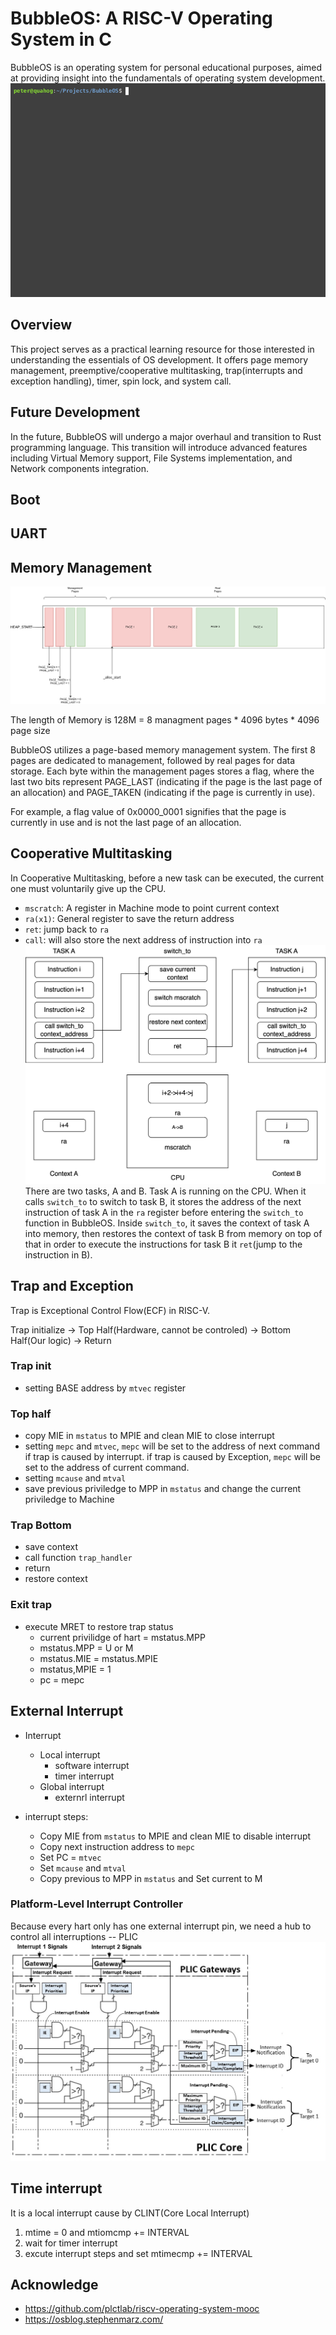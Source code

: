 # BubbleOS: A RISC-V Operating System in C

BubbleOS is an operating system for personal educational purposes, aimed at providing insight into the fundamentals of operating system development.
![os](.github/os.gif)
## Overview
This project serves as a practical learning resource for those interested in understanding the essentials of OS development. It offers page memory management, preemptive/cooperative multitasking, trap(interrupts and exception handling), timer, spin lock, and system call.

## Future Development
In the future, BubbleOS will undergo a major overhaul and transition to Rust programming language. This transition will introduce advanced features including Virtual Memory support, File Systems implementation, and Network components integration.
## Boot

## UART

## Memory Management
![Memory Management](.github/memory_management.png)

The length of Memory is 128M = 8 managment pages * 4096 bytes * 4096 page size

BubbleOS utilizes a page-based memory management system. The first 8 pages are dedicated to management, followed by real pages for data storage. Each byte within the management pages stores a flag, where the last two bits represent PAGE_LAST (indicating if the page is the last page of an allocation) and PAGE_TAKEN (indicating if the page is currently in use).

For example, a flag value of 0x0000_0001 signifies that the page is currently in use and is not the last page of an allocation.

## Cooperative Multitasking


In Cooperative Multitasking, before a new task can be executed, the current one must voluntarily give up the CPU.

* `mscratch`: A register in Machine mode to point current context
* `ra(x1)`: General register to save the return address
* `ret`: jump back to `ra`
* `call`: will also store the next address of instruction into `ra`
![cooperative](.github/cooperative.png)
There are two tasks, A and B. Task A is running on the CPU. When it calls `switch_to` to switch to task B, it stores the address of the next instruction of task A in the `ra` register before entering the `switch_to` function in BubbleOS. Inside `switch_to`, it saves the context of task A into memory, then restores the context of task B from memory on top of that in order to execute the instructions for task B it `ret`(jump to the instruction in B).

## Trap and Exception
Trap is Exceptional Control Flow(ECF) in RISC-V.

Trap initialize -> Top Half(Hardware, cannot be controled) -> Bottom Half(Our logic) -> Return

### Trap init
  * setting BASE address by `mtvec` register
### Top half
* copy MIE in `mstatus` to MPIE and clean MIE to close interrupt
* setting `mepc` and `mtvec`,  `mepc` will be set to the address of next command if trap is caused by interrupt. if trap is caused by Exception, `mepc` will be set to the address of current command.
* setting `mcause` and `mtval`
* save previous priviledge to MPP in `mstatus` and change the current priviledge to Machine
### Trap Bottom
* save context
* call function `trap_handler`
* return
* restore context

### Exit trap
* execute MRET to restore trap status
  * current privilidge of hart = mstatus.MPP
  * mstatus.MPP = U or M
  * mstatus.MIE = mstatus.MPIE
  * mstatus,MPIE = 1
  * pc = mepc

## External Interrupt
* Interrupt
  * Local interrupt
    * software interrupt
    * timer interrupt
  * Global interrupt
    * externrl interrupt


* interrupt steps:
  * Copy MIE from `mstatus` to MPIE and clean MIE to disable interrupt
  * Copy next instruction address to `mepc`
  * Set PC = `mtvec`
  * Set `mcause` and `mtval`
  * Copy previous to MPP in `mstatus` and Set current to M
  
### Platform-Level Interrupt Controller
Because every hart only has one external interrupt pin, we need a hub to control all interruptions -- PLIC
![PLIC](.github/PLICArch.jpg)
## Time interrupt
It is a local interrupt cause by CLINT(Core Local Interrupt)
1. mtime = 0 and mtiomcmp += INTERVAL
2. wait for timer interrupt
3. excute interrupt steps and set mtimecmp += INTERVAL

## Acknowledge
* https://github.com/plctlab/riscv-operating-system-mooc
* https://osblog.stephenmarz.com/